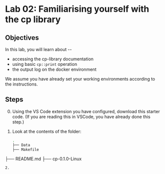 # Lab 02: Familiarising yourself with the cp library

## Objectives

In this lab, you will learn about --

* accessing the cp-library documentation
* using basic `cp::print` operation
* the output log on the docker environment

We assume you have already set your working environments according to the  instructions.

## Steps

0. Using the VS Code extension you have configured, download this starter code. (If you are reading this in VSCode, you have already done this step.)

1. Look at the contents of the folder:
   ```sh
   .
   ├── Data
   ├── Makefile
├── README.md
├── cp-0.1.0-Linux
   ```
2. 